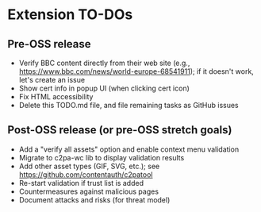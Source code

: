 # Extension TO-DOs

## Pre-OSS release

* Verify BBC content directly from their web site (e.g., <https://www.bbc.com/news/world-europe-68541911>); if it doesn't work, let's create an issue
* Show cert info in popup UI (when clicking cert icon)
* Fix HTML accessibility
* Delete this TODO.md file, and file remaining tasks as GitHub issues

## Post-OSS release (or pre-OSS stretch goals)

* Add a "verify all assets" option and enable context menu validation
* Migrate to c2pa-wc lib to display validation results
* Add other asset types (GIF, SVG, etc.); see https://github.com/contentauth/c2patool
* Re-start validation if trust list is added
* Countermeasures against malicious pages
* Document attacks and risks (for threat model)
